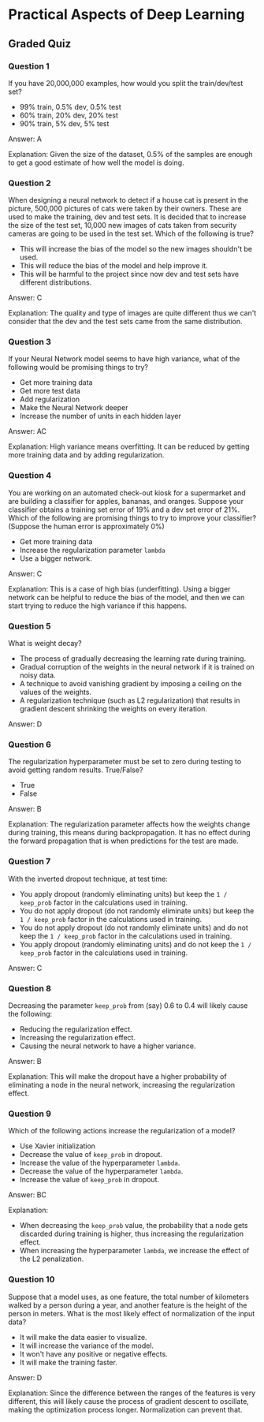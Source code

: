 # Practical Aspects of Deep Learning

## Graded Quiz

### Question 1

If you have 20,000,000 examples, how would you split the train/dev/test set?

- 99% train, 0.5% dev, 0.5% test
- 60% train, 20% dev, 20% test
- 90% train, 5% dev, 5% test

Answer: A

Explanation: Given the size of the dataset, 0.5% of the samples are enough to get a good estimate of how well the model is doing.

### Question 2

When designing a neural network to detect if a house cat is present in the picture, 500,000 pictures of cats were taken by their owners. These are used to make the training, dev and test sets. It is decided that to increase the size of the test set, 10,000 new images of cats taken from security cameras are going to be used in the test set. Which of the following is true?

- This will increase the bias of the model so the new images shouldn't be used.
- This will reduce the bias of the model and help improve it.
- This will be harmful to the project since now dev and test sets have different distributions.

Answer: C

Explanation: The quality and type of images are quite different thus we can't consider that the dev and the test sets came from the same distribution.

### Question 3

If your Neural Network model seems to have high variance, what of the following would be promising things to try?

- Get more training data
- Get more test data
- Add regularization
- Make the Neural Network deeper
- Increase the number of units in each hidden layer

Answer: AC

Explanation: High variance means overfitting. It can be reduced by getting more training data and by adding regularization.

### Question 4

You are working on an automated check-out kiosk for a supermarket and are building a classifier for apples, bananas, and oranges. Suppose your classifier obtains a training set error of 19% and a dev set error of 21%. Which of the following are promising things to try to improve your classifier? (Suppose the human error is approximately 0%)

- Get more training data
- Increase the regularization parameter `lambda`
- Use a bigger network.

Answer: C

Explanation: This is a case of high bias (underfitting). Using a bigger network can be helpful to reduce the bias of the model, and then we can start trying to reduce the high variance if this happens.

### Question 5

What is weight decay?

- The process of gradually decreasing the learning rate during training.
- Gradual corruption of the weights in the neural network if it is trained on noisy data.
- A technique to avoid vanishing gradient by imposing a ceiling on the values of the weights.
- A regularization technique (such as L2 regularization) that results in gradient descent shrinking the weights on every iteration.

Answer: D

### Question 6

The regularization hyperparameter must be set to zero during testing to avoid getting random results. True/False?

- True
- False

Answer: B

Explanation: The regularization parameter affects how the weights change during training, this means during backpropagation. It has no effect during the forward propagation that is when predictions for the test are made.

### Question 7

With the inverted dropout technique, at test time:

- You apply dropout (randomly eliminating units) but keep the `1 / keep_prob` factor in the calculations used in training.
- You do not apply dropout (do not randomly eliminate units) but keep the `1 / keep_prob` factor in the calculations used in training.
- You do not apply dropout (do not randomly eliminate units) and do not keep the `1 / keep_prob` factor in the calculations used in training.
- You apply dropout (randomly eliminating units) and do not keep the `1 / keep_prob` factor in the calculations used in training.

Answer: C

### Question 8

Decreasing the parameter `keep_prob` from (say) 0.6 to 0.4 will likely cause the following:

- Reducing the regularization effect.
- Increasing the regularization effect.
- Causing the neural network to have a higher variance.

Answer: B

Explanation: This will make the dropout have a higher probability of eliminating a node in the neural network, increasing the regularization effect.

### Question 9

Which of the following actions increase the regularization of a model?

- Use Xavier initialization
- Decrease the value of `keep_prob` in dropout.
- Increase the value of the hyperparameter `lambda`.
- Decrease the value of the hyperparameter `lambda`.
- Increase the value of `keep_prob` in dropout.

Answer: BC

Explanation:

- When decreasing the `keep_prob` value, the probability that a node gets discarded during training is higher, thus increasing the regularization effect.
- When increasing the hyperparameter `lambda`, we increase the effect of the L2 penalization.

### Question 10

Suppose that a model uses, as one feature, the total number of kilometers walked by a person during a year, and another feature is the height of the person in meters. What is the most likely effect of normalization of the input data?

- It will make the data easier to visualize.
- It will increase the variance of the model.
- It won't have any positive or negative effects.
- It will make the training faster.

Answer: D

Explanation: Since the difference between the ranges of the features is very different, this will likely cause the process of gradient descent to oscillate, making the optimization process longer. Normalization can prevent that.
